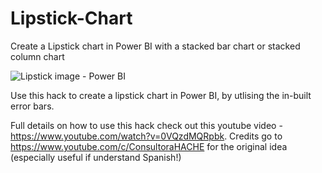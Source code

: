 # Lipstick-Chart
Create a Lipstick chart in Power BI with a stacked bar chart or stacked column chart

![Lipstick image - Power BI](https://user-images.githubusercontent.com/37085234/183371044-5f7cbf54-4429-46da-92cc-698cac673718.jpg)

Use this hack to create a lipstick chart in Power BI, by utlising the in-built error bars.

Full details on how to use this hack check out this youtube video - https://www.youtube.com/watch?v=0VQzdMQRpbk.  Credits go to https://www.youtube.com/c/ConsultoraHACHE for the original idea (especially useful if understand Spanish!)

